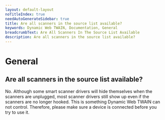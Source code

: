 ```yaml
---
layout: default-layout
noTitleIndex: true
needAutoGenerateSidebar: true
title: Are all scanners in the source list available? 
keywords: Dynamic Web TWAIN, Documentation, General
breadcrumbText: Are All Scanners In The Source List Available
description: Are all scanners in the source list available? 
---
```


# General

## Are all scanners in the source list available? 

No. Although some smart scanner drivers will hide themselves when the scanners are unplugged, most scanner drivers still show up even if the scanners are no longer hooked. This is something Dynamic Web TWAIN can not control. Therefore, please make sure a device is connected before you try to use it.
